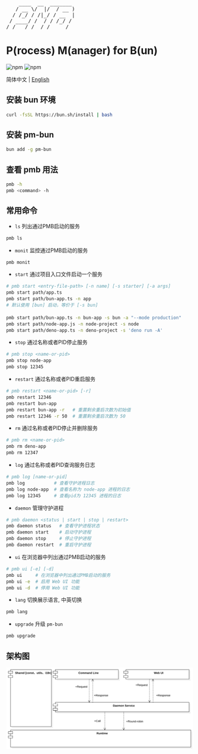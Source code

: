 <pre>
    ____  __  _______
   / __ \/  |/  / __ )
  / /_/ / /|_/ / __  |
 / ____/ /  / / /_/ /
/_/   /_/  /_/_____/
</pre>

# P(rocess) M(anager) for B(un)

![npm](https://img.shields.io/npm/v/pm-bun?style=flat-square)
![npm](https://img.shields.io/npm/dt/pm-bun?style=flat-square)

简体中文 | [English](README.md)

## 安装 bun 环境

```bash
curl -fsSL https://bun.sh/install | bash
```

## 安装 pm-bun

```bash
bun add -g pm-bun
```

## 查看 pmb 用法
```bash
pmb -h
pmb <command> -h
```

## 常用命令

- `ls` 列出通过PMB启动的服务

```bash
pmb ls 
```

- `monit` 监控通过PMB启动的服务

```bash
pmb monit 
```

- `start` 通过项目入口文件启动一个服务

```bash
# pmb start <entry-file-path> [-n name] [-s starter] [-a args]
pmb start path/app.ts
pmb start path/bun-app.ts -n app
# 默认使用 [bun] 启动，等价于 [-s bun]

pmb start path/bun-app.ts -n bun-app -s bun -a "--mode production"
pmb start path/node-app.js -n node-project -s node
pmb start path/deno-app.ts -n deno-project -s 'deno run -A'

```

- `stop` 通过名称或者PID停止服务

```bash
# pmb stop <name-or-pid>
pmb stop node-app
pmb stop 12345
```

- `restart` 通过名称或者PID重启服务

```bash
# pmb restart <name-or-pid> [-r]
pmb restart 12346
pmb restart bun-app
pmb restart bun-app -r   # 重置剩余重启次数为初始值
pmb restart 12346 -r 50  # 重置剩余重启次数为 50
```

- `rm` 通过名称或者PID停止并删除服务

```bash
# pmb rm <name-or-pid>
pmb rm deno-app
pmb rm 12347
```

- `log` 通过名称或者PID查询服务日志

```bash
# pmb log [name-or-pid]
pmb log           # 查看守护进程日志
pmb log node-app  # 查看名称为 node-app 进程的日志
pmb log 12345     # 查看pid为 12345 进程的日志
```

- `daemon` 管理守护进程

```bash
# pmb daemon <status | start | stop | restart>
pmb daemon status   # 查看守护进程状态
pmb daemon start    # 启动守护进程
pmb daemon stop     # 停止守护进程
pmb daemon restart  # 重启守护进程
```

- `ui` 在浏览器中列出通过PMB启动的服务

```bash
# pmb ui [-e] [-d]
pmb ui     # 在浏览器中列出通过PMB启动的服务
pmb ui -e  # 启用 Web UI 功能
pmb ui -d  # 停用 Web UI 功能
```

- `lang` 切换展示语言, 中英切换

```bash
pmb lang
```

- `upgrade` 升级 `pm-bun`

```bash
pmb upgrade 
```


## 架构图

<img src="component-diagram.svg" wdith="100%" />
